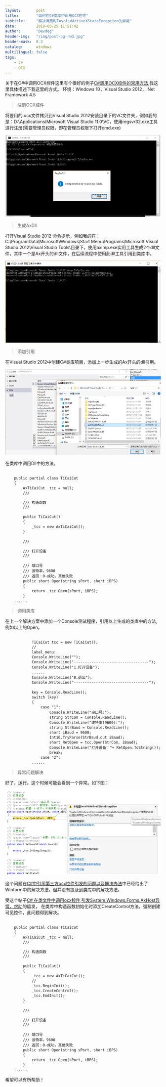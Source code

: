 ```yaml
---
layout:       post
title:        "如何在C#类库中调用OCX控件"
subtitle:     "解决调用时InvalidActiveXStateException的异常"
date:         2018-05-25 11:51:42
author:       "Devdog"
header-img:   "/img/post-bg-rwd.jpg"
header-mask:  0.3
catalog:      windows
multilingual: false
tags:
    - C#
    - OCX
---
```



关于在C#中调用OCX控件这里有个很好的例子[C#调用OCX控件的常用方法](http://developer.huawei.com/ict/forum/thread-21687.html),我这里具体描述下我这里的方式。
环境：Windows 10，Visual Studio 2012，.Net Framework 4.5

>注册OCX控件

将要用的.ocx文件拷贝到Visual Studio 2012安装目录下的VC文件夹，例如我的是：D:\Applications\Microsoft Visual Studio 11.0\VC，使用regsvr32.exe工具进行注册(需要管理员权限，即在管理员权限下打开cmd.exe)

![RegisterOCX](/img/in-post/20180525/registerocx.png)


>生成AxDll

打开Visual Studio 2012 命令提示，例如我的在：C:\ProgramData\Microsoft\Windows\Start Menu\Programs\Microsoft Visual Studio 2012\Visual Studio Tools\目录下，使用aximp.exe实用工具生成2个dll文件，其中一个是Ax开头的dll文件，在后续流程中使用此dll工具引用到类库中。

![AxImp](/img/in-post/20180525/aximp.png)

>添加引用

在Visual Studio 2012中创建C#类库项目，添加上一步生成的Ax开头的dll引用。

![AddAxDll](/img/in-post/20180525/addaxdll.png)

在类库中调用Dll中的方法。
<pre><code>
    public partial class TiCaiCut
    {
        AxTiCaiCut _tcc = null;
        /// <summary>
        /// 构造函数
        /// </summary>
        public TiCaiCut()
        {
            _tcc = new AxTiCaiCut();         
        }

        /// <summary>
        /// 打开设备
        /// </summary>
        /// <param name="sPort">端口号</param>
        /// <param name="iBPS">波特率，9600</param>
        /// <returns>返回：0-成功，其他失败</returns>
        public short Open(string sPort, short iBPS)
        {
            return _tcc.Open(sPort, iBPS);
        }
	......
</code></pre>

>调用类库

在上一个解决方案中添加一个Console测试程序，引用以上生成的类库中的方法,例如以上的Open。

<pre><code>
            TiCaiCut tcc = new TiCaiCut();
            //
            label_menu:
            Console.WriteLine("");
            Console.WriteLine("----------------------------------");
            Console.WriteLine("1.打开设备");
            ......
            Console.WriteLine("0.退出");
            Console.WriteLine("----------------------------------");

            key = Console.ReadLine();
            switch (key)
            {
                case "1":
                    Console.WriteLine("串口号:");
                    string StrCom = Console.ReadLine();
                    Console.WriteLine("波特率(9600):");
                    string StrBaud = Console.ReadLine();
                    short iBaud = 9600;
                    Int16.TryParse(StrBaud,out iBaud);
                    short RetOpen = tcc.Open(StrCom, iBaud);
                    Console.WriteLine("打开设备："+ RetOpen.ToString());
                    break;
                case "2":
			......
</code></pre>

>异常问题解决

好了，运行。这个时候可能会看到一个异常。如下图：

![InvalidActiveXException](/img/in-post/20180525/invalidativexexception.png)

这个问题在[C#中引用第三方ocx控件引发的问题以及解决办法](https://blog.csdn.net/minjunyu/article/details/5627908)中已经给出了Winform中的解决方法，但并没有提及到类库中的解决方法。

受这个帖子[C# 在类文件中调用ocx控件,引发System.Windows.Forms.AxHost异常，求助](https://bbs.csdn.net/topics/370061237)的启发， 在类库中构造函数初始化时添加CreateControl方法，强制创建可见控件，此问题得到解决。

<pre><code>
    public partial class TiCaiCut
    {
        AxTiCaiCut _tcc = null;
        /// <summary>
        /// 构造函数
        /// </summary>
        public TiCaiCut()
        {
            _tcc = new AxTiCaiCut();
            //
            _tcc.BeginInit();
            _tcc.CreateControl();
            _tcc.EndInit();
        }

        /// <summary>
        /// 打开设备
        /// </summary>
        /// <param name="sPort">端口号</param>
        /// <param name="iBPS">波特率，9600</param>
        /// <returns>返回：0-成功，其他失败</returns>
        public short Open(string sPort, short iBPS)
        {
            return _tcc.Open(sPort, iBPS);
        }
	......
</code></pre>

希望可以有所帮助！